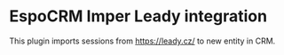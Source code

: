 # EspoCRM Imper Leady integration
This plugin imports sessions from https://leady.cz/ to new entity in CRM.